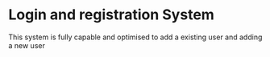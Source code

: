 # Login and registration System
 This system is fully capable and optimised to add a existing user and adding a new user
